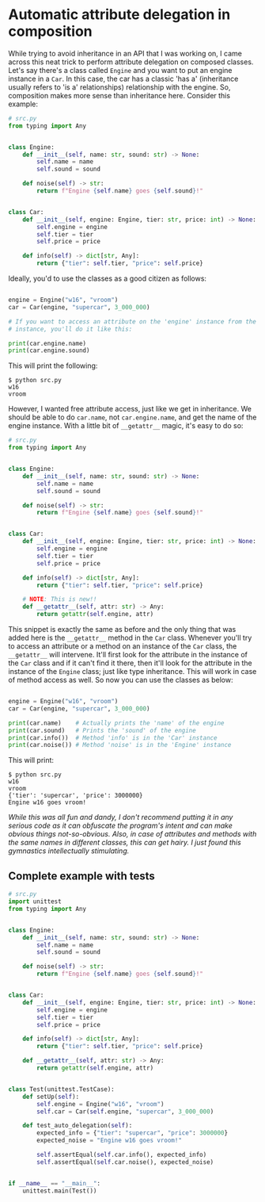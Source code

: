 # Automatic attribute delegation in composition

While trying to avoid inheritance in an API that I was working on, I came across this neat trick to perform attribute delegation on composed classes. Let's say there's a class called `Engine` and you want to put an engine instance in a `Car`. In this case, the car has a classic 'has a' (inheritance usually refers to 'is a' relationships) relationship with the engine. So, composition makes more sense than inheritance here. Consider this example:


```python
# src.py
from typing import Any


class Engine:
    def __init__(self, name: str, sound: str) -> None:
        self.name = name
        self.sound = sound

    def noise(self) -> str:
        return f"Engine {self.name} goes {self.sound}!"


class Car:
    def __init__(self, engine: Engine, tier: str, price: int) -> None:
        self.engine = engine
        self.tier = tier
        self.price = price

    def info(self) -> dict[str, Any]:
        return {"tier": self.tier, "price": self.price}
```

Ideally, you'd to use the classes as a good citizen as follows:

```python

engine = Engine("w16", "vroom")
car = Car(engine, "supercar", 3_000_000)

# If you want to access an attribute on the 'engine' instance from the 'car'
# instance, you'll do it like this:

print(car.engine.name)
print(car.engine.sound)

```

This will print the following:

```
$ python src.py
w16
vroom
```

However, I wanted free attribute access, just like we get in inheritance. We should be able to do `car.name`, not `car.engine.name`, and get the name of the engine instance. With a little bit of `__getattr__` magic, it's easy to do so:


```python
# src.py
from typing import Any


class Engine:
    def __init__(self, name: str, sound: str) -> None:
        self.name = name
        self.sound = sound

    def noise(self) -> str:
        return f"Engine {self.name} goes {self.sound}!"


class Car:
    def __init__(self, engine: Engine, tier: str, price: int) -> None:
        self.engine = engine
        self.tier = tier
        self.price = price

    def info(self) -> dict[str, Any]:
        return {"tier": self.tier, "price": self.price}

    # NOTE: This is new!!
    def __getattr__(self, attr: str) -> Any:
        return getattr(self.engine, attr)

```

This snippet is exactly the same as before and the only thing that was added here is the `__getattr__` method in the `Car` class. Whenever you'll try to access an attribute or a method on an instance of the `Car` class, the `__getattr__` will intervene. It'll first look for the attribute in the instance of the `Car` class and if it can't find it there, then it'll look for the attribute in the instance of the `Engine` class; just like type inheritance. This will work in case of method access as well. So now you can use the classes as below:

```python

engine = Engine("w16", "vroom")
car = Car(engine, "supercar", 3_000_000)

print(car.name)    # Actually prints the 'name' of the engine
print(car.sound)   # Prints the 'sound' of the engine
print(car.info())  # Method 'info' is in the 'Car' instance
print(car.noise()) # Method 'noise' is in the 'Engine' instance

```

This will print:

```
$ python src.py
w16
vroom
{'tier': 'supercar', 'price': 3000000}
Engine w16 goes vroom!
```

*While this was all fun and dandy, I don't recommend putting it in any serious code as it can obfuscate the program's intent and can make obvious things not-so-obvious. Also, in case of attributes and methods with the same names in different classes, this can get hairy. I just found this gymnastics intellectually stimulating.*

## Complete example with tests

```python
# src.py
import unittest
from typing import Any


class Engine:
    def __init__(self, name: str, sound: str) -> None:
        self.name = name
        self.sound = sound

    def noise(self) -> str:
        return f"Engine {self.name} goes {self.sound}!"


class Car:
    def __init__(self, engine: Engine, tier: str, price: int) -> None:
        self.engine = engine
        self.tier = tier
        self.price = price

    def info(self) -> dict[str, Any]:
        return {"tier": self.tier, "price": self.price}

    def __getattr__(self, attr: str) -> Any:
        return getattr(self.engine, attr)


class Test(unittest.TestCase):
    def setUp(self):
        self.engine = Engine("w16", "vroom")
        self.car = Car(self.engine, "supercar", 3_000_000)

    def test_auto_delegation(self):
        expected_info = {"tier": "supercar", "price": 3000000}
        expected_noise = "Engine w16 goes vroom!"

        self.assertEqual(self.car.info(), expected_info)
        self.assertEqual(self.car.noise(), expected_noise)


if __name__ == "__main__":
    unittest.main(Test())
```
